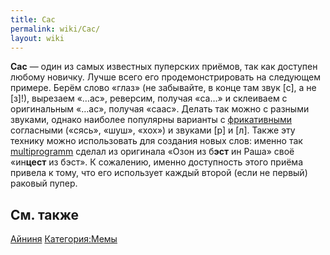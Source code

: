 ```yaml
---
title: Сас
permalink: wiki/Сас/
layout: wiki
---
```


**Сас** — один из самых известных пуперских приёмов, так как доступен
любому новичку. Лучше всего его продемонстрировать на следующем примере.
Берём слово «глаз» (не забывайте, в конце там звук \[с\], а не \[з\]!),
вырезаем «…ас», реверсим, получая «са…» и склеиваем с оригинальным
«…ас», получая «саас». Делать так можно с разными звуками, однако
наиболее популярны варианты с
[фрикативными](https://ru.wikipedia.org/wiki/%D0%A4%D1%80%D0%B8%D0%BA%D0%B0%D1%82%D0%B8%D0%B2%D0%BD%D1%8B%D0%B5_%D1%81%D0%BE%D0%B3%D0%BB%D0%B0%D1%81%D0%BD%D1%8B%D0%B5)
согласными («сясь», «шуш», «хох») и звуками \[р\] и \[л\]. Также эту
технику можно использовать для создания новых слов: именно так
[multiprogramm](multiprogramm "wikilink") сделал из оригинала «Озон из
б**эст** ин Раша» своё «ин**цест** из бэст». К сожалению, именно
доступность этого приёма привела к тому, что его использует каждый
второй (если не первый) раковый пупер.

## См. также

[Айниня](Айниня "wikilink") [Категория:Мемы](Категория:Мемы "wikilink")
